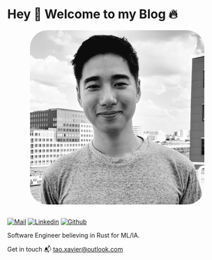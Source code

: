 
# Hey 🤗 Welcome to my Blog 🔥

<img alt="me" src="me.jpeg" style="border-radius:10%; margin-left: auto; margin-top: 1em; margin-right: auto; display: block" width="400" />

<br/>

[![Mail](https://img.shields.io/badge/tao.xavier@outlook.com-EA4335?logo=gmail&logoColor=white)](mailto:tao.xavier@outlook.com)
[![Linkedin](https://img.shields.io/badge/Haixuan_Xavier_Tao-0077B5?logo=linkedin&logoColor=white)](https://www.linkedin.com/in/haixuan-xavier-tao-7460b1102/)
[![Github](https://img.shields.io/badge/HaixuanTao-fff?logo=github&logoColor=black)](https://github.com/haixuanTao)

Software Engineer believing in Rust for ML/IA.

Get in touch 📬 [tao.xavier@outlook.com](mailto:tao.xavier@outlook.com)